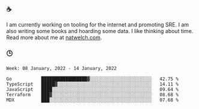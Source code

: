 ### ☕

I am currently working on tooling for the internet and promoting SRE. I am also writing some books and hoarding some data. I like thinking about time. Read more about me at [natwelch.com](https://natwelch.com).

### 🕒

<!--START_SECTION:waka-->
```text
Week: 08 January, 2022 - 14 January, 2022

Go           █████████████████▓░░░░░░░░░░░░░░░░░░░░░░░   42.75 % 
TypeScript   █████▓░░░░░░░░░░░░░░░░░░░░░░░░░░░░░░░░░░░   14.11 % 
JavaScript   ████░░░░░░░░░░░░░░░░░░░░░░░░░░░░░░░░░░░░░   09.64 % 
Terraform    ███▓░░░░░░░░░░░░░░░░░░░░░░░░░░░░░░░░░░░░░   08.68 % 
MDX          ███░░░░░░░░░░░░░░░░░░░░░░░░░░░░░░░░░░░░░░   07.68 % 
```
<!--END_SECTION:waka-->
